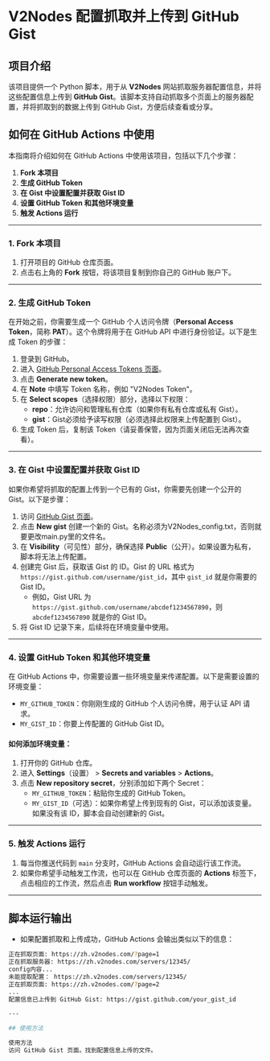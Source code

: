 # V2Nodes 配置抓取并上传到 GitHub Gist

## 项目介绍

该项目提供一个 Python 脚本，用于从 **V2Nodes** 网站抓取服务器配置信息，并将这些配置信息上传到 **GitHub Gist**。该脚本支持自动抓取多个页面上的服务器配置，并将抓取到的数据上传到 GitHub Gist，方便后续查看或分享。

## 如何在 GitHub Actions 中使用

本指南将介绍如何在 GitHub Actions 中使用该项目，包括以下几个步骤：

1. **Fork 本项目**
2. **生成 GitHub Token**
3. **在 Gist 中设置配置并获取 Gist ID**
4. **设置 GitHub Token 和其他环境变量**
5. **触发 Actions 运行**

---

### 1. Fork 本项目

1. 打开项目的 GitHub 仓库页面。
2. 点击右上角的 **Fork** 按钮，将该项目复制到你自己的 GitHub 账户下。

---

### 2. 生成 GitHub Token

在开始之前，你需要生成一个 GitHub 个人访问令牌（**Personal Access Token**，简称 **PAT**）。这个令牌将用于在 GitHub API 中进行身份验证。以下是生成 Token 的步骤：

1. 登录到 GitHub。
2. 进入 [GitHub Personal Access Tokens 页面](https://github.com/settings/tokens)。
3. 点击 **Generate new token**。
4. 在 **Note** 中填写 Token 名称，例如 "V2Nodes Token"。
5. 在 **Select scopes**（选择权限）部分，选择以下权限：
   - **repo**：允许访问和管理私有仓库（如果你有私有仓库或私有 Gist）。
   - **gist**：Gist必须给予读写权限（必须选择此权限来上传配置到 Gist）。
6. 生成 Token 后，复制该 Token（请妥善保管，因为页面关闭后无法再次查看）。

---

### 3. 在 Gist 中设置配置并获取 Gist ID

如果你希望将抓取的配置上传到一个已有的 Gist，你需要先创建一个公开的 Gist。以下是步骤：

1. 访问 [GitHub Gist 页面](https://gist.github.com/)。
2. 点击 **New gist** 创建一个新的 Gist。名称必须为V2Nodes_config.txt，否则就要更改main.py里的文件名。
3. 在 **Visibility**（可见性）部分，确保选择 **Public**（公开）。如果设置为私有，脚本将无法上传配置。
4. 创建完 Gist 后，获取该 Gist 的 ID。Gist 的 URL 格式为 `https://gist.github.com/username/gist_id`，其中 `gist_id` 就是你需要的 Gist ID。
   - 例如，Gist URL 为 `https://gist.github.com/username/abcdef1234567890`，则 `abcdef1234567890` 就是你的 Gist ID。
5. 将 Gist ID 记录下来，后续将在环境变量中使用。

---

### 4. 设置 GitHub Token 和其他环境变量

在 GitHub Actions 中，你需要设置一些环境变量来传递配置。以下是需要设置的环境变量：

- `MY_GITHUB_TOKEN`：你刚刚生成的 GitHub 个人访问令牌，用于认证 API 请求。
- `MY_GIST_ID`：你要上传配置的 GitHub Gist ID。

#### 如何添加环境变量：

1. 打开你的 GitHub 仓库。
2. 进入 **Settings**（设置） > **Secrets and variables** > **Actions**。
3. 点击 **New repository secret**，分别添加如下两个 Secret：
   - `MY_GITHUB_TOKEN`：粘贴你生成的 GitHub Token。
   - `MY_GIST_ID`（可选）：如果你希望上传到现有的 Gist，可以添加该变量。如果没有该 ID，脚本会自动创建新的 Gist。

---

### 5. 触发 Actions 运行

1. 每当你推送代码到 `main` 分支时，GitHub Actions 会自动运行该工作流。
2. 如果你希望手动触发工作流，也可以在 GitHub 仓库页面的 **Actions** 标签下，点击相应的工作流，然后点击 **Run workflow** 按钮手动触发。

---
## 脚本运行输出

- 如果配置抓取和上传成功，GitHub Actions 会输出类似以下的信息：

```bash
正在抓取页面: https://zh.v2nodes.com/?page=1
正在抓取服务器: https://zh.v2nodes.com/servers/12345/
config内容...
未能提取配置： https://zh.v2nodes.com/servers/12345/
正在抓取页面: https://zh.v2nodes.com/?page=2
...
配置信息已上传到 GitHub Gist: https://gist.github.com/your_gist_id

---

## 使用方法

使用方法
访问 GitHub Gist 页面。找到配置信息上传的文件。


